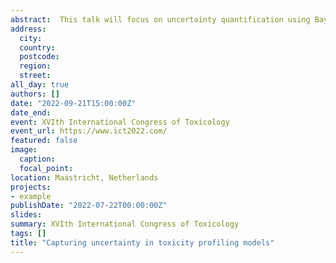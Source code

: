 ```yaml
---
abstract:  This talk will focus on uncertainty quantification using Bayesian approaches, and showcase applications to liver- and cardio-toxicity predictions.
address:
  city: 
  country: 
  postcode: 
  region: 
  street: 
all_day: true
authors: []
date: "2022-09-21T15:00:00Z"
date_end: 
event: XVIth International Congress of Toxicology
event_url: https://www.ict2022.com/
featured: false
image:
  caption: 
  focal_point: 
location: Maastricht, Netherlands
projects:
- example
publishDate: "2022-07-22T00:00:00Z"
slides: 
summary: XVIth International Congress of Toxicology
tags: []
title: "Capturing uncertainty in toxicity profiling models"
---
```

